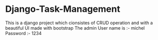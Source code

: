 # Django-Task-Management
This is a django project  which cionsistes of CRUD operation and with a beautiful UI made with bootstrap
The admin User name is :- michel
Password :- 1234
